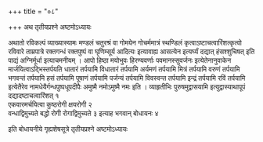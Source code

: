 +++
title = "०८"

+++
अथ तृतीयप्रश्ने अष्टमोऽध्यायः

अथातो रविकल्पं
व्याख्यास्यामः मण्डलं चतुरश्रं वा गोमयेन
गोचर्ममात्रं स्थण्डिलं कृत्वाऽष्टाचत्वारिंशत्कृत्वो
रविवारे ताम्रपात्रे रक्तगन्धं रक्तपुष्पं वा घृणिम्सूर्य
आदित्यः इत्यावाह्य आसत्येन इत्यर्घ्यं दद्यात् हंसश्शुचिषत्
इति पाद्यं अग्निर्मूर्धा इत्याचमनीयम् । आपो हिष्ठा मयोभुवः हिरण्यवर्णाः
पवमानस्सुवर्जनः इत्येतेनानुवाकेन मार्जयित्वाऽद्भिस्तर्पयति धातारं
तर्पयामि विधातारं तर्पयामि अर्यमणं तर्पयामि मित्रं तर्पयामि
वरुणं तर्पयामि भगवन्तं तर्पयामि हसं तर्पयामि पूषाणं तर्पयामि
पर्जन्यं तर्पयामि विवस्वन्त तर्पयामि इन्द्रं तर्पयामि रविं तर्पयामि
इत्येतैरेव नामधेयैर्गन्धपुष्पधूपदीपैः अमुष्मै नमोऽमुष्मै नमः इति ।
व्याहृतीभिः पुरुषमुद्वासयामि इत्युद्वास्याथापूपं
दद्यादष्टाचत्वारिंशत् १  
एकवारमर्चयित्वा
कुष्ठरोगी क्षयरोगी २  
वन्धाद्विमुच्यते बद्धो रोगी रोगाद्विमुच्यते ३
इत्याह भगवान् बोधायनः ४  

इति बोधायनीये गृह्यशेषसूत्रे तृतीयप्रश्ने
अष्टमोऽध्यायः
